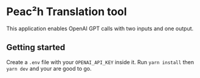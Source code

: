 

# Peac²h Translation tool 

This application enables OpenAI GPT calls with two inputs and one output. 

## Getting started 

Create a `.env` file with your `OPENAI_API_KEY` inside it. 
Run `yarn install` then `yarn dev` and your are good to go. 

